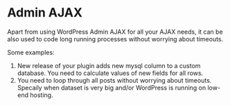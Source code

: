 # Admin AJAX

Apart from using WordPress Admin AJAX for all your AJAX needs, it can be also used to code long running processes without worrying about timeouts.

Some examples:
1. New release of your plugin adds new mysql column to a custom database. You need to calculate values of new fields for all rows.
2. You need to loop through all posts without worrying about timeouts. Specaily when dataset is very big and/or WordPress is running on low-end hosting.

